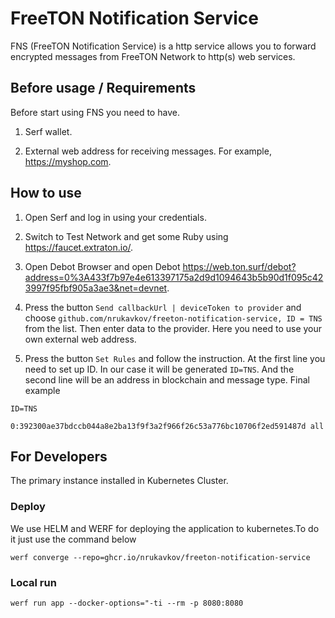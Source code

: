 # FreeTON Notification Service

FNS (FreeTON Notification Service) is a http service allows you to forward encrypted messages from FreeTON Network to http(s) web services.

## Before usage / Requirements

Before start using FNS you need to have.

1. Serf wallet.

2. External web address for receiving messages. For example, https://myshop.com.

## How to use

1. Open Serf and log in using your credentials.

2. Switch to Test Network and get some Ruby using https://faucet.extraton.io/.

3. Open Debot Browser and open Debot https://web.ton.surf/debot?address=0%3A433f7b97e4e613397175a2d9d1094643b5b90d1f095c423997f95fbf905a3ae3&net=devnet.

4. Press the button `Send callbackUrl | deviceToken to provider` and choose `github.com/nrukavkov/freeton-notification-service, ID = TNS` from the list. Then enter data to the provider. Here you need to use your own external web address.

5. Press the button `Set Rules` and follow the instruction. At the first line you need to set up ID. In our case it will be generated `ID=TNS`. And the second line will be an address in blockchain and message type. Final example

```
ID=TNS

0:392300ae37bdccb044a8e2ba13f9f3a2f966f26c53a776bc10706f2ed591487d all
```

## For Developers

The primary instance installed in Kubernetes Cluster.

### Deploy

We use HELM and WERF for deploying the application to kubernetes.To do it just use the command below

```werf converge --repo=ghcr.io/nrukavkov/freeton-notification-service```

### Local run

```werf run app --docker-options="-ti --rm -p 8080:8080```

